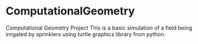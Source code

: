 # ComputationalGeometry
Computational Geometry Project
This is a basic simulation of a field being irrigated by sprinklers using turtle graphics library from python.
